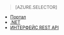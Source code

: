 > [AZURE.SELECTOR]
- [Портал](../articles/media-services/media-services-portal-upload-files.md)
- [.NET](../articles/media-services/media-services-dotnet-upload-files.md)
- [ИНТЕРФЕЙС REST API](../articles/media-services/media-services-rest-upload-files.md)

<!---HONumber=AcomDC_0921_2016-->